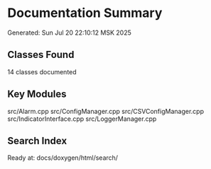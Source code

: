 # Documentation Summary
Generated: Sun Jul 20 22:10:12 MSK 2025

## Classes Found
14 classes documented

## Key Modules
src/Alarm.cpp
src/ConfigManager.cpp
src/CSVConfigManager.cpp
src/IndicatorInterface.cpp
src/LoggerManager.cpp

## Search Index
Ready at: docs/doxygen/html/search/
